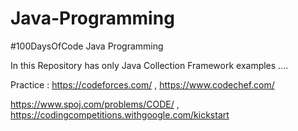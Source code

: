 # Java-Programming
#100DaysOfCode Java Programming

In this Repository has only Java Collection Framework examples ....


Practice : https://codeforces.com/ , https://www.codechef.com/

https://www.spoj.com/problems/CODE/  ,  https://codingcompetitions.withgoogle.com/kickstart
